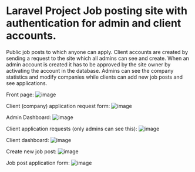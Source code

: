<h1>Laravel Project Job posting site with authentication for admin and client accounts.</h1>

Public job posts to which anyone can apply. 
Client accounts are created by sending a request to the site which all admins can see and create.
When an admin account is created it has to be approved by the site owner by activating the account in the database.
Admins can see the company statistics and modify companies while clients can add new job posts and see applications.

Front page:
![image](https://user-images.githubusercontent.com/25842618/222903781-ee662b8d-117e-452b-9d1c-894d391a359c.png)

Client (company) application request form:
![image](https://user-images.githubusercontent.com/25842618/222903757-327286ff-9991-474e-bc84-7136ea139060.png)

Admin Dashboard:
![image](https://user-images.githubusercontent.com/25842618/222903812-526d87cf-1560-416f-9511-1a44df41f9b8.png)

Client application requests (only admins can see this):
![image](https://user-images.githubusercontent.com/25842618/222903829-7509947a-f571-43ed-8d54-c0e1c21c5213.png)

Client dashboard:
![image](https://user-images.githubusercontent.com/25842618/222904085-8f635cca-b416-4d14-9765-980c6161de12.png)

Create new job post:
![image](https://user-images.githubusercontent.com/25842618/222904111-2137f163-0185-49ec-a526-b6478839957d.png)

Job post application form:
![image](https://user-images.githubusercontent.com/25842618/222904020-691328c7-d16b-4b58-9bc0-65ef679b5f25.png)

